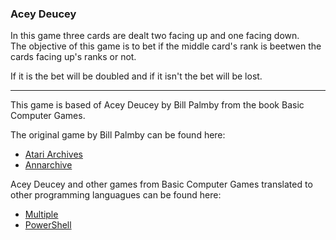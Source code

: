 ### Acey Deucey

In this game three cards are dealt two facing up and one facing down. <br/>
The objective of this game is to bet if the middle card's rank is beetwen the cards facing up's ranks or not.

If it is the bet will be doubled and if it isn't the bet will be lost.

---

This game is based of Acey Deucey by Bill Palmby from the book Basic Computer Games.

The original game by Bill Palmby can be found here:
- [Atari Archives](https://www.atariarchives.org/basicgames/showpage.php?page=2)
- [Annarchive](https://annarchive.com/files/Basic_Computer_Games_Microcomputer_Edition.pdf#page=17)

Acey Deucey and other games from Basic Computer Games translated to other programming languagues can be found here:
- [Multiple](https://github.com/coding-horror/basic-computer-games/tree/main/01_Acey_Ducey)
- [PowerShell](https://github.com/eweilnau/basic-computer-games-powershell/blob/main/AceyDucey.ps1)